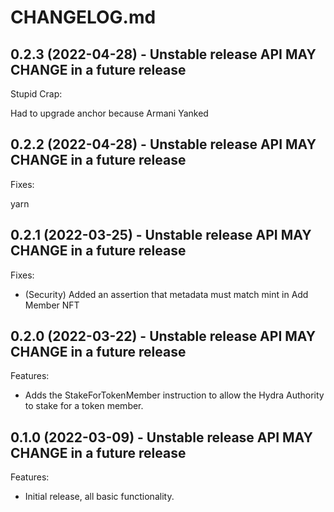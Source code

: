 # CHANGELOG.md

## 0.2.3 (2022-04-28) - Unstable release API MAY CHANGE in a future release

Stupid Crap:

Had to upgrade anchor because Armani Yanked

## 0.2.2 (2022-04-28) - Unstable release API MAY CHANGE in a future release

Fixes:

yarn
## 0.2.1 (2022-03-25) - Unstable release API MAY CHANGE in a future release

Fixes:

- (Security) Added an assertion that metadata must match mint in Add Member NFT

## 0.2.0 (2022-03-22) - Unstable release API MAY CHANGE in a future release

Features:

- Adds the StakeForTokenMember instruction to allow the Hydra Authority to stake for a token member.

## 0.1.0 (2022-03-09) - Unstable release API MAY CHANGE in a future release

Features:

- Initial release, all basic functionality.
